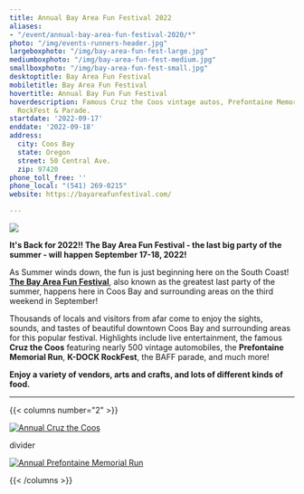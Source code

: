 ```yaml
---
title: Annual Bay Area Fun Festival 2022
aliases:
- "/event/annual-bay-area-fun-festival-2020/*"
photo: "/img/events-runners-header.jpg"
largeboxphoto: "/img/bay-area-fun-fest-large.jpg"
mediumboxphoto: "/img/bay-area-fun-fest-medium.jpg"
smallboxphoto: "/img/bay-area-fun-fest-small.jpg"
desktoptitle: Bay Area Fun Festival
mobiletitle: Bay Area Fun Festival
hovertitle: Annual Bay Fun Fun Festival
hoverdescription: Famous Cruz the Coos vintage autos, Prefontaine Memorial Run, K-DOCK
  RockFest & Parade.
startdate: '2022-09-17'
enddate: '2022-09-18'
address:
  city: Coos Bay
  state: Oregon
  street: 50 Central Ave.
  zip: 97420
phone_toll_free: ''
phone_local: "(541) 269-0215"
website: https://bayareafunfestival.com/

---
```

![](/img/baff-backgrounder.jpeg)

**It's Back for 2022!! The Bay Area Fun Festival - the last big party of the summer - will happen September 17-18, 2022!**

As Summer winds down, the fun is just beginning here on the South Coast! [**The Bay Area Fun Festival**](https://bayareafunfestival.com/), also known as the greatest last party of the summer, happens here in Coos Bay and surrounding areas on the third weekend in September!

Thousands of locals and visitors from afar come to enjoy the sights, sounds, and tastes of beautiful downtown Coos Bay and surrounding areas for this popular festival. Highlights include live entertainment, the famous **Cruz the Coos** featuring nearly 500 vintage automobiles, the **Prefontaine Memorial Run**, **K-DOCK RockFest**, the BAFF parade, and much more!

**Enjoy a variety of vendors, arts and crafts, and lots of different kinds of food.**

***

{{< columns number="2" >}}

[![Annual Cruz the Coos](/img/cruz-the-coos-column.jpg)](/event/annual-cruz-the-coos/)

divider

[![Annual Prefontaine Memorial Run](/img/prefontaine-run-column.jpg)](/event/annual-prefontaine-memorial-run/)

{{< /columns >}}